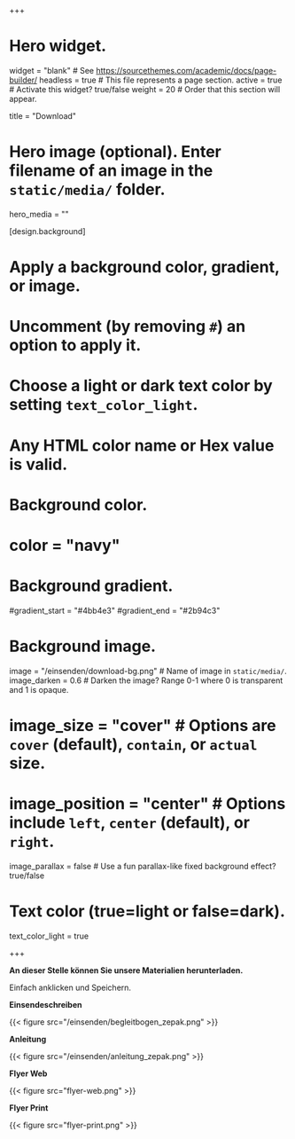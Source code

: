 +++
# Hero widget.
widget = "blank"  # See https://sourcethemes.com/academic/docs/page-builder/
headless = true  # This file represents a page section.
active = true  # Activate this widget? true/false
weight = 20  # Order that this section will appear.

title = "Download"

# Hero image (optional). Enter filename of an image in the `static/media/` folder.
hero_media = ""

[design.background]
# Apply a background color, gradient, or image.
#   Uncomment (by removing `#`) an option to apply it.
#   Choose a light or dark text color by setting `text_color_light`.
#   Any HTML color name or Hex value is valid.

# Background color.
# color = "navy"

# Background gradient.
#gradient_start = "#4bb4e3"
#gradient_end = "#2b94c3"

# Background image.
image = "/einsenden/download-bg.png"  # Name of image in `static/media/`.
image_darken = 0.6  # Darken the image? Range 0-1 where 0 is transparent and 1 is opaque.
# image_size = "cover"  #  Options are `cover` (default), `contain`, or `actual` size.
# image_position = "center"  # Options include `left`, `center` (default), or `right`.
image_parallax = false  # Use a fun parallax-like fixed background effect? true/false

# Text color (true=light or false=dark).
text_color_light = true

+++

**An dieser Stelle können Sie unsere Materialien herunterladen.**

Einfach anklicken und Speichern.

<div class="row">
<div class="col-md-3">

**Einsendeschreiben**

<a href="/media/einsenden/begleitbogen_zepak.pdf" style="text-decoration:none;">
{{< figure src="/einsenden/begleitbogen_zepak.png" >}}
</a>

</div>

<div class="col-md-3">

**Anleitung**

<a href="/media/einsenden/anleitung_zepak_hq.pdf" style="text-decoration:none;">
{{< figure src="/einsenden/anleitung_zepak.png" >}}
</a>
</div>

<div class="col-md-3">

**Flyer Web**

<a href="/media/zepak-flyer-digital.pdf" style="text-decoration:none;">
{{< figure src="flyer-web.png" >}}
</a>
</div>

<div class="col-md-3">

**Flyer Print**

<a href="/media/zepak-flyer-analog.pdf" style="text-decoration:none;">
{{< figure src="flyer-print.png" >}}
</a>
</div>

</div>


